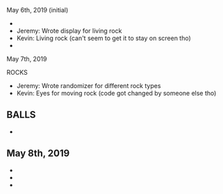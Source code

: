 May 6th, 2019 (initial)

- 
- Jeremy: Wrote display for living rock
- Kevin: Living rock (can't seem to get it to stay on screen tho)
- 

May 7th, 2019

ROCKS
- Jeremy: Wrote randomizer for different rock types
- Kevin: Eyes for moving rock (code got changed by someone else tho)

BALLS
-
-

May 8th, 2019
-
-
-
-
